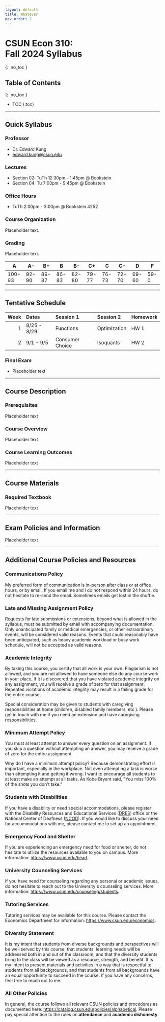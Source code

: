 ```yaml
---
layout: default
title: Whatever
nav_order: 2
---
```


# CSUN Econ 310:<br>Fall 2024 Syllabus
{: .no_toc }

## Table of Contents
{: .no_toc }

- TOC
{:toc}

---

## Quick Syllabus

### Professor

- Dr. Edward Kung
- edward.kung@csun.edu

### Lectures

- Section 02: TuTh 12:30pm - 1:45pm @ Bookstein
- Section 04: Tu 7:00pm - 9:45pm @ Bookstein

### Office Hours

- TuTh 2:00pm - 3:00pm @ Bookstein 4252

### Course Organization

Placeholder text.

### Grading

Placeholder text.

|  A     |  A-   |  B+   |  B    |  B-   |  C+   |  C    |  C-   |  D    |  F   |
| ------ | ----- | ----- | ----- | ----- | ----- | ----- | ----- | ----- | ---- |
| 100-93 | 92-90 | 89-87 | 86-83 | 82-80 | 79-77 | 76-73 | 72-70 | 69-60 | 59-0 |



---

## Tentative Schedule

| Week | Dates       | Session 1          | Session 2        | Homework       |
| ---: | :---------- | :----------------- | :--------------- | :------------- |
|    1 | 8/25 - 8/29 | Functions          | Optimization     | HW 1           | 
|    2 | 9/1 - 9/5   | Consumer Choice    | Isoquants        | HW 2           |

### Final Exam

- Placeholder text

---

## Course Description

### Prerequisites

Placeholder text

### Course Overview

Placeholder text

### Course Learning Outcomes

Placeholder text

---

## Course Materials

### Required Textbook

Placeholder text

---

## Exam Policies and Information

Placeholder text

---

## Additional Course Policies and Resources

### Communications Policy

My preferred form of communication is in-person after class or at office hours, or by email. If you email me and I do not respond within 24 hours, do not hesitate to re-send the email. Sometimes emails get lost in the shuffle.

### Late and Missing Assignment Policy

Requests for late submissions or extensions, beyond what is allowed in the syllabus, must be submitted by email with accompanying documentation. Only unanticipated family or medical emergencies, or other extraordinary events, will be considered valid reasons. Events that could reasonably have been anticipated, such as heavy academic workload or busy work schedule, will not be accepted as valid reasons.

### Academic Integrity

By taking this course, you certify that all work is your own. Plagiarism is not allowed, and you are not allowed to have someone else do any course work in your place. If it is discovered that you have violated academic integrity on any assignment, you will receive a grade of zero for that assignment. Repeated violations of academic integrity may result in a failing grade for the entire course.

Special consideration may be given to students with caregiving responsibilities at home (children, disabled family members, etc.). Please get in touch with me if you need an extension and have caregiving responsibilities.

### Minimum Attempt Policy

You must at least attempt to answer every question on an assignment. If you skip a question without attempting an answer, you may receive a grade of zero for the entire assignment.

Why do I have a minimum attempt policy? Because demonstrating effort is important, especially in the workplace. Not even attempting a task is worse than attempting it and getting it wrong. I want to encourage all students to at least make an attempt at all tasks. As Kobe Bryant said, "You miss 100% of the shots you don't take."

### Students with Disabilities

If you have a disability or need special accommodations, please register with the Disability Resources and Educational Services ([DRES](https://www.csun.edu/dres)) office or the National Center of Deafness ([NCOD](https://www.csun.edu/ncod)). If you would like to discuss your need for accommodations with me, please contact me to set up an appointment.

### Emergency Food and Shelter

If you are experiencing an emergency need for food or shelter, do not hesitate to utilize the resources available to you on campus. More information: https://www.csun.edu/heart.

### University Counseling Services

If you have need for counseling regarding any personal or academic issues, do not hesitate to reach out to the University's counseling services. More information: https://www.csun.edu/counseling/students.

### Tutoring Services

Tutoring services may be available for this course. Please contact the Economics Department for information: https://www.csun.edu/economics.

### Diversity Statement

It is my intent that students from diverse backgrounds and perspectives will be well served by this course, that students' learning needs will be addressed both in and out of the classroom, and that the diversity students bring to the class will be viewed as a resource, strength, and benefit. It is my intent to present materials and activities in a way that is respectful to students from all backgrounds, and that students from all backgrounds have an equal opportunity to succeed in the course. If you have any concerns, feel free to reach out to me.

### All Other Policies

In general, the course follows all relevant CSUN policies and procedures as documented here: https://catalog.csun.edu/policies/alphabetical. Please pay special attention to the rules on **attendance** and **academic dishonesty**.





